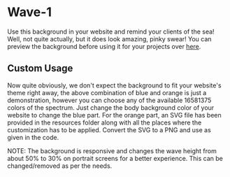 # Wave-1
Use this background in your website and remind your clients of the sea! Well, not quite actually, but it does look amazing, pinky swear! You can preview the background before using it for your projects over [here](http://webackground.devus.org/wave1/background).

## Custom Usage
Now quite obviously, we don't expect the background to fit your website's theme right away, the above combination of blue and orange is just a demonstration, however you can choose any of the available 16581375 colors of the spectrum. Just change the body background color of your website to change the blue part. For the orange part, an SVG file has been provided in the resources folder along with all the places where the customization has to be applied. Convert the SVG to a PNG and use as given in the code.

NOTE: The background is responsive and changes the wave height from about 50% to 30% on portrait screens for a better experience. This can be changed/removed as per the needs.
